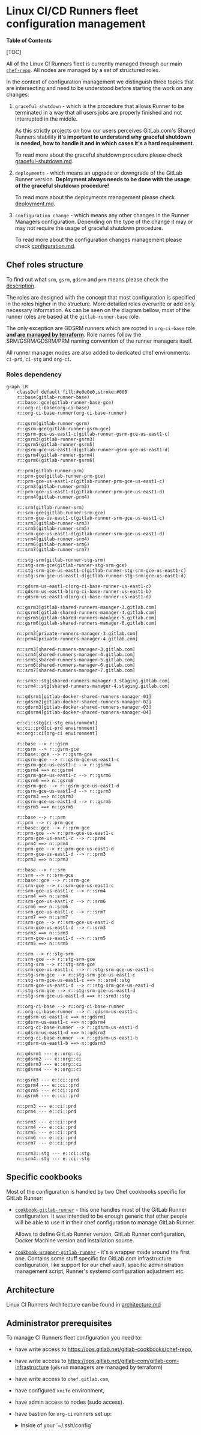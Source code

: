 # Linux CI/CD Runners fleet configuration management

**Table of Contents**

[TOC]

All of the Linux CI Runners fleet is currently managed through our main
[`chef-repo`](https://ops.gitlab.net/gitlab-cookbooks/chef-repo/).
All nodes are managed by a set of structured roles.

In the context of configuration management we distinguish three topics that are intersecting and need to be understood
before starting the work on any changes:

1. `graceful shutdown` - which is the procedure that allows Runner to be terminated in a way that all users jobs are
   properly finished and not interrupted in the middle.

    As this strictly projects on how our users perceives GitLab.com's Shared Runners stability **it's important to
    understand why graceful shutdown is needed, how to handle it and in which cases it's a hard requirement**.

    To read more about the graceful shutdown procedure please check [graceful-shutdown.md](graceful-shutdown.md).

1. `deployments` - which means an upgrade or downgrade of the GitLab Runner version. **Deployment always needs to be
   done with the usage of the graceful shutdown procedure!**

    To read more about the deployments management please check [deployment.md](deployment.md).

1. `configuration change` - which means any other changes in the Runner Managers configuration. Depending on the type
   of the change it may or may not require the usage of graceful shutdown procedure.

    To read more about the configuration changes management please check [configuration.md](configuration.md).

## Chef roles structure

To find out what `srm`, `gsrm`, `gdsrm` and `prm` means please check the [description](../README.md#runner-descriptions).

The roles are designed with the concept that most configuration is specified in the roles
higher in the structure. More detailed roles overwrite or add only necessary information. As can be seen
on the diagram bellow, most of the runner roles are based at the `gitlab-runner-base` role.

The only exception are GDSRM runners which are rooted in `org-ci-base` role
**and [are managed by terraform](https://ops.gitlab.net/gitlab-com/gitlab-com-infrastructure/-/tree/master/environments/org-ci)**.
Role names follow the SRM/GSRM/GDSRM/PRM naming convention of the runner managers itself.

All runner manager nodes are also added to dedicated chef environments: `ci-prd`, `ci-stg` and `org-ci`.

### Roles dependency

```mermaid
graph LR
    classDef default fill:#e0e0e0,stroke:#000
    r::base(gitlab-runner-base)
    r::base::gce(gitlab-runner-base-gce)
    r::org-ci-base(org-ci-base)
    r::org-ci-base-runner(org-ci-base-runner)

    r::gsrm(gitlab-runner-gsrm)
    r::gsrm-gce(gitlab-runner-gsrm-gce)
    r::gsrm-gce-us-east1-c(gitlab-runner-gsrm-gce-us-east1-c)
    r::gsrm3(gitlab-runner-gsrm3)
    r::gsrm5(gitlab-runner-gsrm5)
    r::gsrm-gce-us-east1-d(gitlab-runner-gsrm-gce-us-east1-d)
    r::gsrm4(gitlab-runner-gsrm4)
    r::gsrm6(gitlab-runner-gsrm6)

    r::prm(gitlab-runner-prm)
    r::prm-gce(gitlab-runner-prm-gce)
    r::prm-gce-us-east1-c(gitlab-runner-prm-gce-us-east1-c)
    r::prm3(gitlab-runner-prm3)
    r::prm-gce-us-east1-d(gitlab-runner-prm-gce-us-east1-d)
    r::prm4(gitlab-runner-prm4)

    r::srm(gitlab-runner-srm)
    r::srm-gce(gitlab-runner-srm-gce)
    r::srm-gce-us-east1-c(gitlab-runner-srm-gce-us-east1-c)
    r::srm3(gitlab-runner-srm3)
    r::srm5(gitlab-runner-srm5)
    r::srm-gce-us-east1-d(gitlab-runner-srm-gce-us-east1-d)
    r::srm4(gitlab-runner-srm4)
    r::srm6(gitlab-runner-srm6)
    r::srm7(gitlab-runner-srm7)

    r::stg-srm(gitlab-runner-stg-srm)
    r::stg-srm-gce(gitlab-runner-stg-srm-gce)
    r::stg-srm-gce-us-east1-c(gitlab-runner-stg-srm-gce-us-east1-c)
    r::stg-srm-gce-us-east1-d(gitlab-runner-stg-srm-gce-us-east1-d)

    r::gdsrm-us-east1-c(org-ci-base-runner-us-east1-c)
    r::gdsrm-us-east1-b(org-ci-base-runner-us-east1-b)
    r::gdsrm-us-east1-d(org-ci-base-runner-us-east1-d)

    n::gsrm3[gitlab-shared-runners-manager-3.gitlab.com]
    n::gsrm4[gitlab-shared-runners-manager-4.gitlab.com]
    n::gsrm5[gitlab-shared-runners-manager-5.gitlab.com]
    n::gsrm6[gitlab-shared-runners-manager-6.gitlab.com]

    n::prm3[private-runners-manager-3.gitlab.com]
    n::prm4[private-runners-manager-4.gitlab.com]

    n::srm3[shared-runners-manager-3.gitlab.com]
    n::srm4[shared-runners-manager-4.gitlab.com]
    n::srm5[shared-runners-manager-5.gitlab.com]
    n::srm6[shared-runners-manager-6.gitlab.com]
    n::srm7[shared-runners-manager-7.gitlab.com]

    n::srm3::stg[shared-runners-manager-3.staging.gitlab.com]
    n::srm4::stg[shared-runners-manager-4.staging.gitlab.com]

    n::gdsrm1[gitlab-docker-shared-runners-manager-01]
    n::gdsrm2[gitlab-docker-shared-runners-manager-02]
    n::gdsrm3[gitlab-docker-shared-runners-manager-03]
    n::gdsrm4[gitlab-docker-shared-runners-manager-04]

    e::ci::stg[ci-stg environment]
    e::ci::prd[ci-prd environment]
    e::org::ci[org-ci environment]

    r::base --> r::gsrm
    r::gsrm --> r::gsrm-gce
    r::base::gce --> r::gsrm-gce
    r::gsrm-gce --> r::gsrm-gce-us-east1-c
    r::gsrm-gce-us-east1-c --> r::gsrm4
    r::gsrm4 ==> n::gsrm4
    r::gsrm-gce-us-east1-c --> r::gsrm6
    r::gsrm6 ==> n::gsrm6
    r::gsrm-gce --> r::gsrm-gce-us-east1-d
    r::gsrm-gce-us-east1-d --> r::gsrm3
    r::gsrm3 ==> n::gsrm3
    r::gsrm-gce-us-east1-d --> r::gsrm5
    r::gsrm5 ==> n::gsrm5

    r::base --> r::prm
    r::prm --> r::prm-gce
    r::base::gce --> r::prm-gce
    r::prm-gce --> r::prm-gce-us-east1-c
    r::prm-gce-us-east1-c --> r::prm4
    r::prm4 ==> n::prm4
    r::prm-gce --> r::prm-gce-us-east1-d
    r::prm-gce-us-east1-d --> r::prm3
    r::prm3 ==> n::prm3

    r::base --> r::srm
    r::srm --> r::srm-gce
    r::base::gce --> r::srm-gce
    r::srm-gce --> r::srm-gce-us-east1-c
    r::srm-gce-us-east1-c --> r::srm4
    r::srm4 ==> n::srm4
    r::srm-gce-us-east1-c --> r::srm6
    r::srm6 ==> n::srm6
    r::srm-gce-us-east1-c --> r::srm7
    r::srm7 ==> n::srm7
    r::srm-gce --> r::srm-gce-us-east1-d
    r::srm-gce-us-east1-d --> r::srm3
    r::srm3 ==> n::srm3
    r::srm-gce-us-east1-d --> r::srm5
    r::srm5 ==> n::srm5

    r::srm --> r::stg-srm
    r::srm-gce --> r::stg-srm-gce
    r::stg-srm --> r::stg-srm-gce
    r::srm-gce-us-east1-c --> r::stg-srm-gce-us-east1-c
    r::stg-srm-gce --> r::stg-srm-gce-us-east1-c
    r::stg-srm-gce-us-east1-c ==> n::srm4::stg
    r::srm-gce-us-east1-d --> r::stg-srm-gce-us-east1-d
    r::stg-srm-gce --> r::stg-srm-gce-us-east1-d
    r::stg-srm-gce-us-east1-d ==> n::srm3::stg

    r::org-ci-base --> r::org-ci-base-runner
    r::org-ci-base-runner --> r::gdsrm-us-east1-c
    r::gdsrm-us-east1-c ==> n::gdsrm1
    r::gdsrm-us-east1-c ==> n::gdsrm4
    r::org-ci-base-runner --> r::gdsrm-us-east1-d
    r::gdsrm-us-east1-d ==> n::gdsrm2
    r::org-ci-base-runner --> r::gdsrm-us-east1-b
    r::gdsrm-us-east1-b ==> n::gdsrm3

    n::gdsrm1 --- e::org::ci
    n::gdsrm2 --- e::org::ci
    n::gdsrm3 --- e::org::ci
    n::gdsrm4 --- e::org::ci

    n::gsrm3 --- e::ci::prd
    n::gsrm4 --- e::ci::prd
    n::gsrm5 --- e::ci::prd
    n::gsrm6 --- e::ci::prd

    n::prm3 --- e::ci::prd
    n::prm4 --- e::ci::prd

    n::srm3 --- e::ci::prd
    n::srm4 --- e::ci::prd
    n::srm5 --- e::ci::prd
    n::srm6 --- e::ci::prd
    n::srm7 --- e::ci::prd

    n::srm3::stg --- e::ci::stg
    n::srm4::stg --- e::ci::stg
```

## Specific cookbooks

Most of the configuration is handled by two Chef cookbooks specific for GitLab Runner:

- [`cookbook-gitlab-runner`](https://gitlab.com/gitlab-cookbooks/cookbook-gitlab-runner) - this one handles most of the
  GitLab Runner configuration. It was intended to be enough generic that other people will be able to use it in their
  chef configuration to manage GitLab Runner.

    Allows to define GitLab Runner version, GitLab Runner configuration, Docker Machine version and installation source.

- [`cookbook-wrapper-gitlab-runner`](https://gitlab.com/gitlab-cookbooks/cookbook-wrapper-gitlab-runner/) - it's
  a wrapper made around the first one. Contains some stuff specific for GitLab.com infrastructure configuration, like
  support for our chef vault, specific administration management script, Runner's systemd configuration adjustment etc.

## Architecture

Linux CI Runners Architecture can be found in [architecture.md](./architecture.md)

## Administrator prerequisites

To manage CI Runners fleet configuration you need to:

- have write access to <https://ops.gitlab.net/gitlab-cookbooks/chef-repo>,
- have write access to <https://ops.gitlab.net/gitlab-com/gitlab-com-infrastructure> (`gdsrmX` managers are managed by terraform)
- have write access to `chef.gitlab.com`,
- have configured `knife` environment,
- have admin access to nodes (sudo access).
- have bastion for `org-ci` runners set up:

    <details>
    <summary> Inside of your `~/.ssh/config`</summary>

    ```ini
    # gitlab-org-ci boxes
    Host *.gitlab-org-ci-0d24e2.internal
    ProxyJump     lb-bastion.org-ci.gitlab.com
    ```

    </details>
